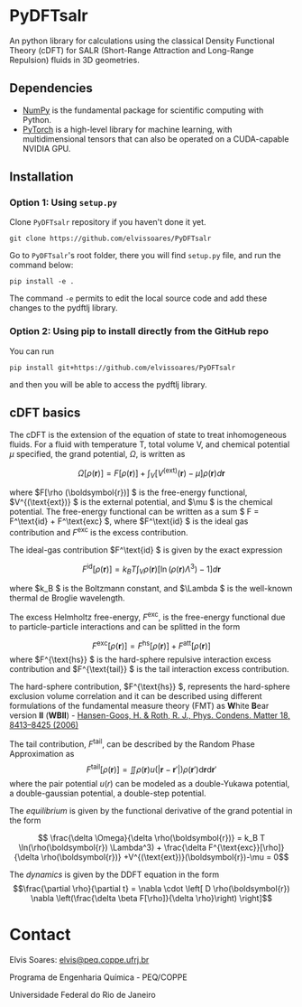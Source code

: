 # PyDFTsalr
An python library for calculations using the classical Density Functional Theory (cDFT) for SALR (Short-Range Attraction and Long-Range Repulsion) fluids in 3D geometries.

## Dependencies

* [NumPy](https://numpy.org) is the fundamental package for scientific computing with Python.
* [PyTorch](https://pytorch.org/) is a high-level library for machine learning, with multidimensional tensors that can also be operated on a CUDA-capable NVIDIA GPU. 
<!-- * [Matplotlib](https://matplotlib.org/stable/index.html) is a comprehensive library for creating static, animated, and interactive visualizations in Python.
* *Optional*: [SciencePlots](https://github.com/garrettj403/SciencePlots) is a Matplotlib styles for scientific figures -->

## Installation

### Option 1: Using `setup.py`

Clone `PyDFTsalr` repository if you haven't done it yet.

```Shell
git clone https://github.com/elvissoares/PyDFTsalr
```

Go to `PyDFTsalr`'s root folder, there you will find `setup.py` file, and run the command below:

```Shell
pip install -e .
```

The command `-e` permits to edit the local source code and add these changes to the pydftlj library.

### Option 2: Using pip to install directly from the GitHub repo

You can run

```Shell
pip install git+https://github.com/elvissoares/PyDFTsalr
```

and then you will be able to access the pydftlj library.

## cDFT basics

The cDFT is the extension of the equation of state to treat inhomogeneous fluids. For a fluid with temperature T, total volume V, and chemical potential $\mu$ specified, the grand potential, $\Omega$, is written as

$$\Omega[\rho(\boldsymbol{r})] = F[\rho (\boldsymbol{r})] +  \int_{V} [ V^{(\text{ext})}(\boldsymbol{r}) - \mu ]\rho(\boldsymbol{r}) d\boldsymbol{r}$$

where $F[\rho (\boldsymbol{r})] $ is the free-energy functional, $V^{(\text{ext})} $ is the external potential, and $\mu $ is the chemical potential. The free-energy functional  can be written as a sum $ F = F^\text{id} + F^\text{exc} $, where $F^\text{id} $ is the ideal gas contribution and $F^\text{exc}$ is the excess contribution.

The ideal-gas contribution $F^\text{id} $ is given by the exact expression

$$ F^{\text{id}}[\rho (\boldsymbol{r})] = k_B T\int_{V} \rho(\boldsymbol{r})[\ln(\rho (\boldsymbol{r})\Lambda^3)-1] d\boldsymbol{r}$$

where $k_B $ is the Boltzmann constant, and $\Lambda $ is the well-known thermal de Broglie wavelength.

The excess Helmholtz free-energy, $F^{\text{exc} }$, is the free-energy functional due to particle-particle interactions and can be splitted in the form

$$ F^{\text{exc}}[\rho (\boldsymbol{r})] = F^{\text{hs}}[\rho (\boldsymbol{r})] + F^{\text{att}}[\rho (\boldsymbol{r})] $$
where $F^{\text{hs}} $ is the hard-sphere repulsive interaction excess contribution and $F^{\text{tail}} $ is the tail interaction excess contribution. 

The hard-sphere contribution, $F^{\text{hs}} $, represents the hard-sphere exclusion volume correlation and it can be described using different formulations of the fundamental measure theory (FMT) as **W**hite **B**ear version **II** (**WBII**) - [Hansen-Goos, H. & Roth, R. J., Phys. Condens. Matter 18, 8413–8425 (2006)](https://iopscience.iop.org/article/10.1088/0953-8984/18/37/002)

The tail contribution, $F^\text{tail}$, can be described by the Random Phase Approximation as 
$$ F^{\text{tail}}[\rho (\boldsymbol{r})] = \iint \rho (\boldsymbol{r})u (|\boldsymbol{r}-\boldsymbol{r}'|)\rho (\boldsymbol{r}') \text{d}\boldsymbol{r}\text{d}\boldsymbol{r}'$$
where the pair potential $u(r)$ can be modeled as a double-Yukawa potential, a double-gaussian potential, a double-step potential. 

The *equilibrium* is given by the functional derivative of the grand potential in the form 

$$ \frac{\delta \Omega}{\delta \rho(\boldsymbol{r})} = k_B T \ln(\rho(\boldsymbol{r}) \Lambda^3) + \frac{\delta F^{\text{exc}}[\rho]}{\delta \rho(\boldsymbol{r})}  +V^{(\text{ext})}(\boldsymbol{r})-\mu = 0$$

The *dynamics* is given by the DDFT equation in the form 
$$\frac{\partial \rho}{\partial t} = \nabla \cdot \left[ D \rho(\boldsymbol{r}) \nabla \left(\frac{\delta \beta F[\rho]}{\delta \rho}\right) \right]$$


<!-- # Cite PyDFTsalr

If you use PyDFTsalr in your work, please consider to cite it using the following reference:

Soares, Elvis do A, Amaro G Barreto, and Frederico W Tavares. 2023. “Classical Density Functional Theory Reveals Structural Information of H2 and CH4 Fluids Adsorbed in MOF-5.” [Fluid Phase Equilibria](https://doi.org/10.1016/j.fluid.2023.113887), July, 113887.   ArXiv: [2303.11384](https://arxiv.org/abs/2303.11384)

Bibtex:

    @article{Soares2023, 
    author = {Soares, Elvis do A and Barreto, Amaro G and Tavares, Frederico W}, 
    doi = {10.1016/j.fluid.2023.113887}, 
    issn = {03783812}, 
    journal = {Fluid Phase Equilibria}, 
    keywords = {Adsorption,Density functional theory,Metal–organic framework,Structure factor}, 
    month = {jul}, 
    pages = {113887}, 
    title = {{Classical density functional theory reveals structural information of H2 and CH4 fluids adsorbed in MOF-5}}, 
    url = {https://linkinghub.elsevier.com/retrieve/pii/S037838122300167X}, 
    year = {2023} 
    }  -->


# Contact
Elvis Soares: elvis@peq.coppe.ufrj.br

Programa de Engenharia Química - PEQ/COPPE

Universidade Federal do Rio de Janeiro

